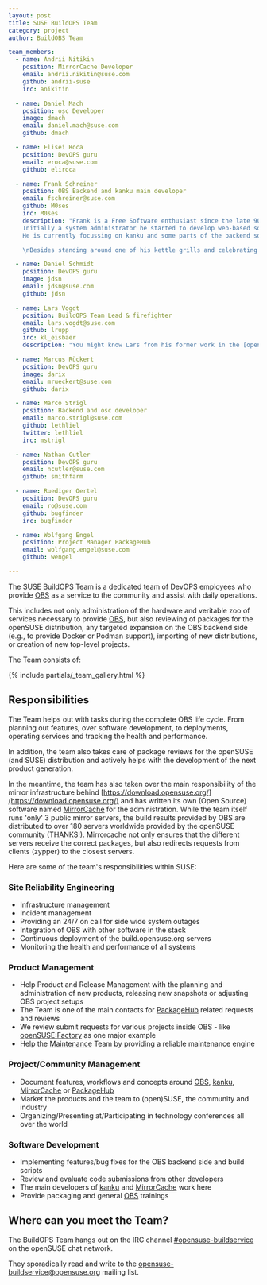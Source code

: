 ```yaml
---
layout: post
title: SUSE BuildOPS Team
category: project
author: BuildOBS Team

team_members:
  - name: Andrii Nitikin
    position: MirrorCache Developer
    email: andrii.nikitin@suse.com
    github: andrii-suse
    irc: anikitin

  - name: Daniel Mach
    position: osc Developer
    image: dmach
    email: daniel.mach@suse.com
    github: dmach

  - name: Elisei Roca
    position: DevOPS guru
    email: eroca@suse.com
    github: eliroca

  - name: Frank Schreiner
    position: OBS Backend and kanku main developer
    email: fschreiner@suse.com
    github: M0ses
    irc: M0ses
    description: "Frank is a Free Software enthusiast since the late 90s.
    Initially a system administrator he started to develop web-based software in Perl in 2002.
    He is currently focussing on kanku and some parts of the backend software like the OBS registry.

    \nBesides standing around one of his kettle grills and celebrating BBQ's, he's an expert in prototyping rc-cars based open-source computer hardware like the raspPi or arduino."

  - name: Daniel Schmidt
    position: DevOPS guru
    image: jdsn
    email: jdsn@suse.com
    github: jdsn

  - name: Lars Vogdt
    position: BuildOPS Team Lead & firefighter
    email: lars.vogdt@suse.com
    github: lrupp
    irc: kl_eisbaer
    description: "You might know Lars from his former work in the [openSUSE-Heroes](https://en.opensuse.org/openSUSE:Heroes) or [openSUSE-Education](https://en.opensuse.org/openSUSE:Education_team) teams."

  - name: Marcus Rückert
    position: DevOPS guru
    image: darix
    email: mrueckert@suse.com
    github: darix

  - name: Marco Strigl
    position: Backend and osc developer
    email: marco.strigl@suse.com
    github: lethliel
    twitter: lethliel
    irc: mstrigl

  - name: Nathan Cutler
    position: DevOPS guru
    email: ncutler@suse.com
    github: smithfarm

  - name: Ruediger Oertel
    position: DevOPS guru
    email: ro@suse.com
    github: bugfinder
    irc: bugfinder

  - name: Wolfgang Engel
    position: Project Manager PackageHub 
    email: wolfgang.engel@suse.com
    github: wengel

---
```


The SUSE BuildOPS Team is a dedicated team of DevOPS employees who provide [OBS](https://build.opensuse.org/) 
as a service to the community and assist with daily operations.

This includes not only administration of the hardware and veritable zoo of
services necessary to provide [OBS](https://build.opensuse.org/), but also
reviewing of packages for the openSUSE distribution, any targeted expansion on
the OBS backend side (e.g., to provide Docker or Podman support), importing of
new distributions, or creation of new top-level projects.

The Team consists of:

{% include partials/_team_gallery.html %}

## Responsibilities

The Team helps out with tasks during the complete OBS life cycle. From planning
out features, over software development, to deployments, operating services and
tracking the health and performance.

In addition, the team also takes care of package reviews for the openSUSE (and
SUSE) distribution and actively helps with the development of the next product 
generation.

In the meantime, the team has also taken over the main responsibility of the
mirror infrastructure behind [https://download.opensuse.org/](https://download.opensuse.org/) and has written its
own (Open Source) software named [MirrorCache](https://mirrorcache.org) for the
administration. While the team itself runs 'only' 3 public mirror servers, the
build results provided by OBS are distributed to over 180 servers worldwide
provided by the openSUSE community (THANKS!). Mirrorcache not only ensures that
the different servers receive the correct packages, but also redirects requests
from clients (zypper) to the closest servers.

Here are some of the team's responsibilities within SUSE:

### Site Reliability Engineering

- Infrastructure management
- Incident management
- Providing an 24/7 on call for side wide system outages
- Integration of OBS with other software in the stack
- Continuous deployment of the build.opensuse.org servers
- Monitoring the health and performance of all systems

### Product Management

- Help Product and Release Management with the planning and administration of new products, releasing new snapshots or adjusting OBS project setups
- The Team is one of the main contacts for [PackageHub](https://packagehub.suse.com/) related requests and reviews
- We review submit requests for various projects inside OBS - like [openSUSE:Factory](https://en.opensuse.org/openSUSE:Factory_development_model) as one major example
- Help the [Maintenance](https://en.opensuse.org/Portal:Maintenance) Team by providing a reliable maintenance engine

### Project/Community Management

- Document features, workflows and concepts around [OBS](https://openbuildservice.org), [kanku](http://m0ses.github.io/kanku/), [MirrorCache](https://mirrorcache.org) or [PackageHub](https://packagehub.suse.com/)
- Market the products and the team to (open)SUSE, the community and industry
- Organizing/Presenting at/Participating in technology conferences all over the world

### Software Development

- Implementing features/bug fixes for the OBS backend side and build scripts
- Review and evaluate code submissions from other developers
- The main developers of [kanku](http://m0ses.github.io/kanku/) and [MirrorCache](https://mirrorcache.org) work here
- Provide packaging and general [OBS](https://openbuildservice.org) trainings

## Where can you meet the Team?

The BuildOPS Team hangs out on the IRC channel [#opensuse-buildservice](irc://irc.opensuse.org/#opensuse-buildservice) on the openSUSE chat network.

They sporadically read and write to the [opensuse-buildservice@opensuse.org](https://lists.opensuse.org/opensuse-buildservice/) mailing list.
